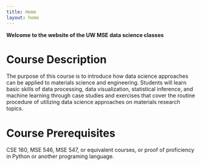 ```yaml
---
title: Home
layout: home
---
```


**Welcome to the website of the UW MSE data science classes**

# Course Description

The purpose of this course is to introduce how data science approaches can be applied to materials science and engineering. Students will learn basic skills of data processing, data visualization, statistical inference, and machine learning through case studies and exercises that cover the routine procedure of utilizing data science approaches on materials research topics.

# Course Prerequisites

CSE 160, MSE 546, MSE 547, or equivalent courses, or proof of proficiency in Python or another programing language.  
